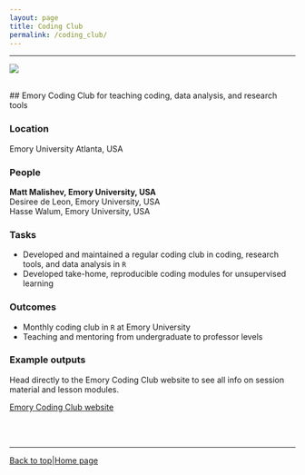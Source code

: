 ```yaml
---
layout: page
title: Coding Club
permalink: /coding_club/
---
```

<a id="top"></a>

******  
![](coding_club_header.png)

<br>
## Emory Coding Club for teaching coding, data analysis, and research tools  

### Location  

Emory University Atlanta, USA

### People  

**Matt Malishev, Emory University, USA**    
Desiree de Leon, Emory University, USA    
Hasse Walum, Emory University, USA  

### Tasks   

* Developed and maintained a regular coding club in coding, research tools, and data analysis in `R`  
* Developed take-home, reproducible coding modules for unsupervised learning        

### Outcomes    

* Monthly coding club in `R` at Emory University
* Teaching and mentoring from undergraduate to professor levels        

### Example outputs  

Head directly to the Emory Coding Club website to see all info on session material and lesson modules.  

[Emory Coding Club website](https://darwinanddavis.github.io/EmoRyCodingClub/index.html)    
  
<br>  
<br>  

******  

[Back to top](#top)|[Home page](./index.md)
